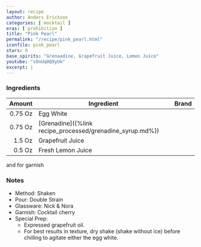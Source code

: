 ```yaml
---
layout: recipe
author: Anders Erickson
categories: [ mocktail ]
eras: [ prohibition ]
title: "Pink Pearl"
permalink: "/recipe/pink_pearl.html"
iconfile: pink_pearl
stars: 0
base_spirits: "Grenaadine, Grapefruit Juice, Lemon Juice"
youtube: "s0nUq0Q9yUk"
excerpt: |
---
```


### Ingredients

|  Amount | Ingredient                                      | Brand |
| ------: | ----------------------------------------------- | ----- |
| 0.75 Oz | Egg White                                       |
| 0.75 Oz | [Grenadine]({%link recipe_processed/grenadine_syrup.md%}) |
|  1.5 Oz | Grapefruit Juice                                |
|  0.5 Oz | Fresh Lemon Juice                               |

and for garnish

### Notes

- Method: Shaken
- Pour: Double Strain
- Glassware: Nick &amp; Nora
- Garnish: Cocktail cherry
- Special Prep: 
  - Expressed grapefruit oil. 
  - For best results in texture, dry shake (shake without ice) before chilling to agitate either the egg white.
